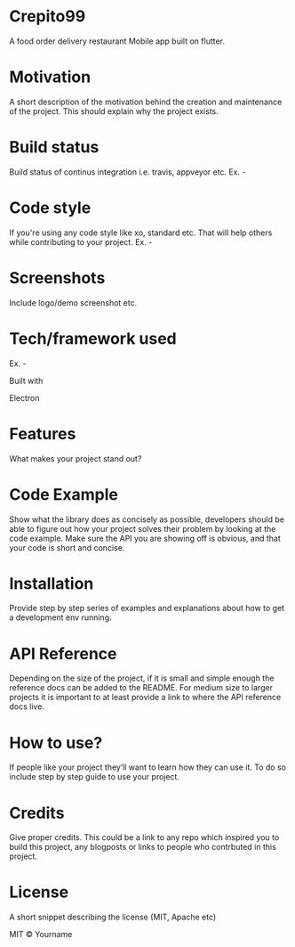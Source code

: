 # Crepito99

A food order delivery restaurant Mobile app built on flutter.

# Motivation

A short description of the motivation behind the creation and maintenance of the project. This should explain why the project exists.

# Build status

Build status of continus integration i.e. travis, appveyor etc. Ex. -

# Code style

If you're using any code style like xo, standard etc. That will help others while contributing to your project. Ex. -

# Screenshots

Include logo/demo screenshot etc.

# Tech/framework used

Ex. -

Built with

Electron

# Features

What makes your project stand out?

# Code Example

Show what the library does as concisely as possible, developers should be able to figure out how your project solves their problem by looking at the code example. Make sure the API you are showing off is obvious, and that your code is short and concise.

# Installation

Provide step by step series of examples and explanations about how to get a development env running.

# API Reference

Depending on the size of the project, if it is small and simple enough the reference docs can be added to the README. For medium size to larger projects it is important to at least provide a link to where the API reference docs live.

# How to use?

If people like your project they’ll want to learn how they can use it. To do so include step by step guide to use your project.

# Credits

Give proper credits. This could be a link to any repo which inspired you to build this project, any blogposts or links to people who contrbuted in this project.

# License

A short snippet describing the license (MIT, Apache etc)

MIT © Yourname
